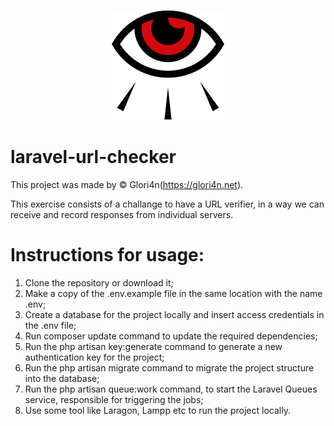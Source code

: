 <p align="center"><img src="https://github.com/glori4n/laravel-relationships-exercise/blob/master/public/images/glogo.png"></>

# laravel-url-checker

This project was made by © Glori4n(https://glori4n.net).

This exercise consists of a challange to have a URL verifier, in a way we can receive and record responses from individual servers.

# Instructions for usage:

1. Clone the repository or download it;
2. Make a copy of the .env.example file in the same location with the name .env;
3. Create a database for the project locally and insert access credentials in the .env file;
4. Run composer update command to update the required dependencies;
5. Run the php artisan key:generate command to generate a new authentication key for the project;
6. Run the php artisan migrate command to migrate the project structure into the database;
7. Run the php artisan queue:work command, to start the Laravel Queues service, responsible for triggering the jobs;
8. Use some tool like Laragon, Lampp etc to run the project locally.
